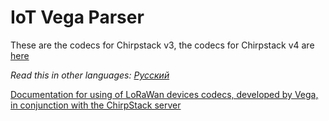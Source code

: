 # IoT Vega Parser

These are the codecs for Chirpstack v3, the codecs for Chirpstack v4 are [here](https://github.com/VegaAbsolute/IoTVegaParser/tree/chirpstack_v4)

_Read this in other languages:_
[_Русский_](README.ru-RU.md)

[Documentation for using of LoRaWan devices codecs, developed by Vega, in conjunction with the ChirpStack server](chirpstack/chirpstack.en-EN.md)